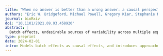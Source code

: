 ```yaml
---
title: "When no answer is better than a wrong answer: a causal perspective on batch effects"
authors: "Eric W. Bridgeford, Michael Powell, Gregory Kiar, Stephanie Noble, Jaewon Chung, <strong>Sambit Panda</strong>, Ross Lawrence, Ting Xu, Michael Milham, Brian Caffo, and Joshua T. Vogelstein"
journal: bioRxiv
doi: "10.1101/2021.09.03.458920"
abstract: |
  Batch effects, undesirable sources of variability across multiple experiments, present significant challenges for scientific and clinical discoveries. Batch effects can (i) produce spurious signals and/or (ii) obscure genuine signals, contributing to the ongoing reproducibility crisis. Because batch effects are typically modeled as classical statistical effects, they often cannot differentiate between sources of variability, which leads them to erroneously conclude batch effects are present (or not). We formalize batch effects as causal effects, and introduce algorithms leveraging causal machinery, to address these concerns. Simulations illustrate that when non-causal methods provide the wrong answer, our methods either produce more accurate answers or “no answer”, meaning they assert the data are an inadequate to confidently conclude on the presence of a batch effect. Applying our causal methods to a 27 neuroimaging datasets yields qualitatively similar results: in situations where it is unclear whether batch effects are present, non-causal methods confidently identify (or fail to identify) batch effects, whereas our causal methods assert that it is unclear whether there are batch effects or not. This work therefore provides a causal framework for understanding the potential capabilities and limitations of analysis of multi-site data.
type: preprint
date: 2024-02-01
intro: Models batch effects as causal effects, and introduces approaches that leverage causal machinery to mitigate these effects.
---
```

